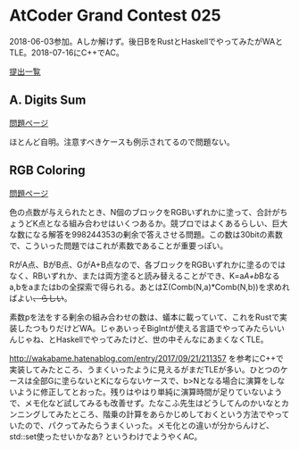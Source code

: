 # AtCoder Grand Contest 025

2018-06-03参加。Aしか解けず。後日BをRustとHaskellでやってみたがWAとTLE。2018-07-16にC++でAC。

[提出一覧](https://beta.atcoder.jp/contests/agc025/submissions/me)

## A. Digits Sum

[問題ページ](https://beta.atcoder.jp/contests/agc025/tasks/agc025_a)

ほとんど自明。注意すべきケースも例示されてるので問題ない。

## RGB Coloring

[問題ページ](https://beta.atcoder.jp/contests/agc025/tasks/agc025_b)

色の点数が与えられたとき、N個のブロックをRGBいずれかに塗って、合計がちょうどK点となる組み合わせはいくつあるか。競プロではよくあるらしい、巨大な数になる解答を998244353の剰余で答えさせる問題。この数は30bitの素数で、こういった問題ではこれが素数であることが重要っぽい。

RがA点、BがB点、GがA+B点なので、各ブロックをRGBいずれかに塗るのではなく、RBいずれか、または両方塗ると読み替えることができ、K=a*A+b*Bなるa,bをaまたはbの全探索で得られる。あとはΣ(Comb(N,a)*Comb(N,b))を求めればよい<del>、らしい</del>。

素数pを法をする剰余の組み合わせの数は、蟻本に載っていて、これをRustで実装したつもりだけどWA。じゃあいっそBigIntが使える言語でやってみたらいいんじゃね、とHaskellでやってみたけど、世の中そんなにあまくなくTLE。

http://wakabame.hatenablog.com/entry/2017/09/21/211357 を参考にC++で実装してみたところ、うまくいったように見えるがまだTLEが多い。ひとつのケースは全部Gに塗らないとKにならないケースで、b>Nとなる場合に演算をしないように修正してとおった。残りはやはり単純に演算時間が足りていないようで、メモ化など試してみるも改善せず。たなこふ先生はどうしてんのかいなとカンニングしてみたところ、階乗の計算をあらかじめしておくという方法でやっていたので、パクってみたらうまくいった。メモ化との違いが分からんけど、std::set使ったせいかなあ? というわけでようやくAC。
